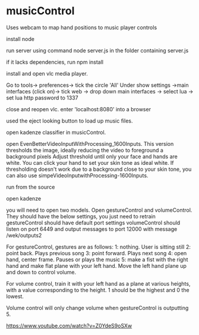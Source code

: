 # musicControl
Uses webcam to map hand positions to music player controls

install node

run server using command node server.js in the folder containing server.js

if it lacks dependencies, run npm install

install and open vlc media player. 

Go to tools->
preferences-> tick the circle 'All' Under show settings
->main interfaces (click on)-> tick web ->
drop down main interfaces -> select lua ->
set lua http password to 1337

close and reopen vlc. enter 'localhost:8080' into a browser

used the eject looking button to load up music files.

open kadenze classifier in musicControl.

open EvenBetterVideoInputWithProcessing_1600Inputs. This version thresholds the image, ideally reducing the video to foreground a background pixels
Adjust threshold until only your face and hands are white. You can click your hand to set your skin tone as ideal white.
If thresholding doesn't work due to a background close to your skin tone, you can also use simpeVideoInputwithProcessing-1600Inputs.


run from the source

open kadenze

you will need to open two models. Open gestureControl and volumeControl. They should have the below settings, you just need to retrain
gestureControl should have default port settings
volumeControl should listen on port 6449 and output messages to port 12000 with message /wek/outputs2


For gestureControl, gestures are as follows:
1: nothing. User is sitting still
2: point back. Plays previous song
3: point forward. Plays next song
4: open hand, center frame. Pauses or plays the music
5: make a fist with the right hand and make flat plane with your left hand. Move the left hand plane up and down to control volume.

For volume control, train it with your left hand as a plane at various heights, with a value corresponding to the height. 1 should be the highest and 0 the lowest.

Volume control will only change volume when gestureControl is outputting 5.

https://www.youtube.com/watch?v=Z0YdeS9oSXw


